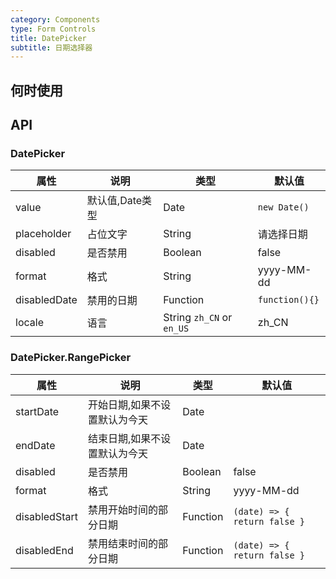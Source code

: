 ```yaml
---
category: Components
type: Form Controls
title: DatePicker
subtitle: 日期选择器
---
```




## 何时使用


## API

### DatePicker

属性 | 说明 | 类型 | 默认值
-----|-----|-----|------
value | 默认值,Date类型 | Date | `new Date()` | 
placeholder | 占位文字 | String | 请选择日期
disabled | 是否禁用 | Boolean | false
format | 格式 | String | yyyy-MM-dd
disabledDate | 禁用的日期 | Function | `function(){}`
locale | 语言 | String  `zh_CN` or  `en_US`| zh_CN



### DatePicker.RangePicker

属性 | 说明 | 类型 | 默认值
-----|-----|-----|------
startDate | 开始日期,如果不设置默认为今天 | Date | |
endDate | 结束日期,如果不设置默认为今天 | Date | |
disabled | 是否禁用 | Boolean | false
format | 格式 | String | yyyy-MM-dd
disabledStart | 禁用开始时间的部分日期 | Function | `(date) => { return false }` |
disabledEnd | 禁用结束时间的部分日期 | Function | `(date) => { return false }` |
